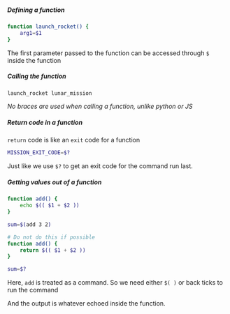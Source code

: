 ##### Defining a function

```bash
function launch_rocket() {
	arg1=$1
}
```

The first parameter passed to the function can be accessed through `$` inside the function

##### Calling the function

```bash
launch_rocket lunar_mission
```

*No braces are used when calling a function, unlike python or JS*

##### Return code in a function

`return` code is like an `exit` code for a function

```bash
MISSION_EXIT_CODE=$?
```

Just like we use `$?` to get an exit code for the command run last.

##### Getting values out of a function

```bash
function add() {
	echo $(( $1 + $2 ))
}

sum=$(add 3 2)

# Do not do this if possible
function add() {
	return $(( $1 + $2 ))
}

sum=$?
```

Here, `add` is treated as a command. So we need either `$( )` or back ticks to run the command

And the output is whatever echoed inside the function.